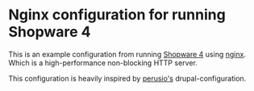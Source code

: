 # Nginx configuration for running Shopware 4

   This is an example configuration from running [Shopware 4](http://www.shopware.de/shopware-4/) using
   [nginx](http://nginx.org). Which is a high-performance non-blocking
   HTTP server.
   
   This configuration is heavily inspired by [perusio's](https://github.com/perusio/drupal-with-nginx/) drupal-configuration.
   
   
